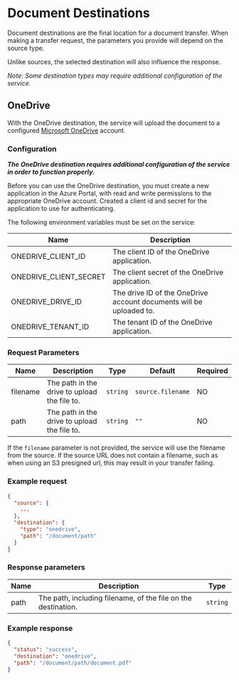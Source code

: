 # Document Destinations

Document destinations are the final location for a document transfer. When
making a transfer request, the parameters you provide will depend on the source
type.

Unlike sources, the selected destination will also influence the response.

_Note: Some destination types may require additional configuration of the
service._

## OneDrive

With the OneDrive destination, the service will upload the document to a
configured [Microsoft OneDrive][onedrive] account.

### Configuration

_**The OneDrive destination requires additional configuration of the service in
order to function properly.**_

Before you can use the OneDrive destination, you must create a new application
in the Azure Portal, with read and write permissions to the appropriate OneDrive
account. Created a client id and secret for the application to use for
authenticating.

The following environment variables must be set on the service:

| Name                   | Description                                                         |
|------------------------|---------------------------------------------------------------------|
| ONEDRIVE_CLIENT_ID     | The client ID of the OneDrive application.                          |
| ONEDRIVE_CLIENT_SECRET | The client secret of the OneDrive application.                      |
| ONEDRIVE_DRIVE_ID      | The drive ID of the OneDrive account documents will be uploaded to. |
| ONEDRIVE_TENANT_ID     | The tenant ID of the OneDrive application.                          |

### Request Parameters

| Name     | Description                                  | Type     | Default           | Required |
|----------|----------------------------------------------|----------|-------------------|----------|
| filename | The path in the drive to upload the file to. | `string` | `source.filename` | NO       |
| path     | The path in the drive to upload the file to. | `string` | `""`              | NO       |

If the `filename` parameter is not provided, the service will use the filename
from the source. If the source URL does not contain a filename, such as when
using an S3 presigned url, this may result in your transfer failing.

### Example request

```json
{
  "source": {
    ...
  },
  "destination": {
    "type": "onedrive",
    "path": "/document/path"
  }
}
```

### Response parameters

| Name | Description                                                   | Type     |
|------|---------------------------------------------------------------|----------|
| path | The path, including filename, of the file on the destination. | `string` |

### Example response

```json
{
  "status": "success",
  "destination": "onedrive",
  "path": "/document/path/document.pdf"
}
```

[onedrive]: https://www.microsoft.com/en-us/microsoft-365/onedrive/onedrive-for-business
